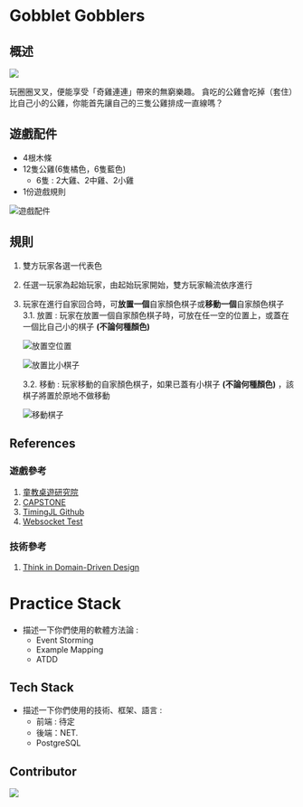 # Gobblet Gobblers

## 概述
![](https://i.imgur.com/4JfYNf3.png)

玩圈圈叉叉，便能享受「奇雞連連」帶來的無窮樂趣。
貪吃的公雞會吃掉（套住）比自己小的公雞，你能首先讓自己的三隻公雞排成一直線嗎？

## 遊戲配件
* 4根木條
* 12隻公雞(6隻橘色，6隻藍色) 
    * 6隻 : 2大雞、2中雞、2小雞
* 1份遊戲規則

![遊戲配件](https://i.imgur.com/Z35zP2t.png)

## 規則
1. 雙方玩家各選一代表色
2. 任選一玩家為起始玩家，由起始玩家開始，雙方玩家輪流依序進行
3. 玩家在進行自家回合時，可**放置一個**自家顏色棋子或**移動一個**自家顏色棋子
   3.1. 放置 : 玩家在放置一個自家顏色棋子時，可放在任一空的位置上，或蓋在一個比自己小的棋子 **(不論何種顏色)**

    ![放置空位置](https://i.imgur.com/BoRt5Hs.png)

    ![放置比小棋子](https://i.imgur.com/XxLsTTv.png)


   3.2. 移動 : 玩家移動的自家顏色棋子，如果已蓋有小棋子 **(不論何種顏色)** ，該棋子將置於原地不做移動
   
    ![移動棋子](https://i.imgur.com/G11UpxA.png)

## References
### 遊戲參考
1. [童教桌遊研究院](https://mj9981168.pixnet.net/blog/post/196478085-%E5%A5%87%E9%9B%9E%E9%80%A3%E9%80%A3%28gobblet-gobbler%29)
2. [CAPSTONE](https://shop.capstone.hk/products/gobblet-gobblers)
3. [TimingJL Github](https://github.com/TimingJL/tic-tac-toe)
4. [Websocket Test](https://websocketking.com/)
### 技術參考
1. [Think in Domain-Driven Design](https://ithelp.ithome.com.tw/users/20111997/ironman/2730?page=1)

# Practice Stack
- 描述一下你們使用的軟體方法論 :
   - Event Storming
   - Example Mapping
   - ATDD

## Tech Stack
- 描述一下你們使用的技術、框架、語言 :
   - 前端 : 待定
   - 後端：NET.
   - PostgreSQL
   
## Contributor
<a href="https://github.com/Game-as-a-Service/Gobblet-Gobblers/graphs/contributors">
  <img src="https://contrib.rocks/image?repo=Game-as-a-Service/Gobblet-Gobblers" />
</a>
